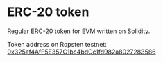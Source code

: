 # ERC-20 token  
Regular ERC-20 token for EVM written on Solidity.

Token address on Ropsten testnet: [0x325af4AfF5E357C1bc4bdCc1fd982a8027283586](https://ropsten.etherscan.io/address/0x325af4AfF5E357C1bc4bdCc1fd982a8027283586)
